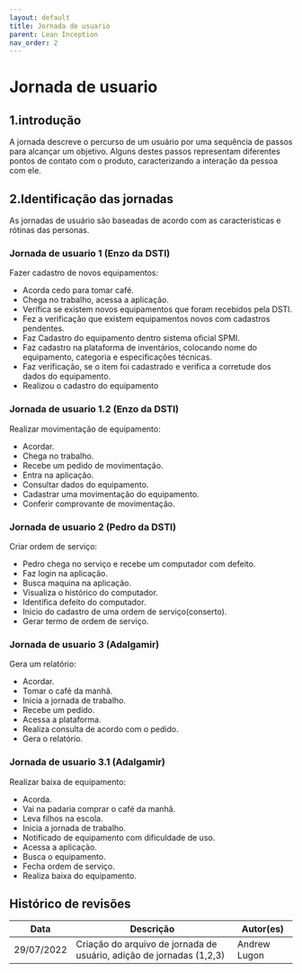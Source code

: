 ```yaml
---
layout: default
title: Jornada de usuario
parent: Lean Inception
nav_order: 2
---
```



# Jornada de usuario
## 1.introdução
A jornada descreve o percurso de um usuário por uma sequência de passos para alcançar um objetivo. Alguns destes passos representam diferentes pontos de contato com o produto, caracterizando a interação da pessoa com ele.
## 2.Identificação das jornadas
As jornadas de usuário são baseadas de acordo com as caracteristicas e rótinas das personas.
### Jornada de usuario 1 (Enzo da DSTI)
Fazer cadastro de novos equipamentos:
- Acorda cedo para tomar café.
- Chega no trabalho, acessa a aplicação.
- Verifica se existem novos equipamentos que foram recebidos pela DSTI.
- Fez a verificação que existem equipamentos novos com cadastros pendentes.
- Faz Cadastro do equipamento dentro sistema oficial SPMI.
- Faz cadastro na plataforma de inventários, colocando nome do equipamento, categoria e especificações técnicas.
- Faz verificação, se o item foi cadastrado e verifica a corretude dos dados do equipamento.
- Realizou o cadastro do equipamento
### Jornada de usuario 1.2 (Enzo da DSTI)
Realizar movimentação de equipamento:
- Acordar.
- Chega no trabalho.
- Recebe um pedido de movimentação.
- Entra na aplicação.
- Consultar dados do equipamento.
- Cadastrar uma movimentação do equipamento.
- Conferir comprovante de movimentação.
### Jornada de usuario 2 (Pedro da DSTI)
Criar ordem de serviço:
- Pedro chega no serviço e recebe um computador com defeito.
- Faz login na aplicação.
- Busca maquina na aplicação.
- Visualiza o histórico do computador.
- Identifica defeito do computador.
- Inicio do cadastro de uma ordem de serviço(conserto).
- Gerar termo de ordem de serviço.
### Jornada de usuario 3 (Adalgamir)
Gera um relatório:
- Acordar.
- Tomar o café da manhã.
- Inicia a jornada de trabalho.
- Recebe um pedido.
- Acessa a plataforma.
- Realiza consulta de acordo com o pedido.
- Gera o relatório.
### Jornada de usuario 3.1 (Adalgamir)
Realizar baixa de equipamento:
- Acorda.
- Vai na padaria comprar o café da manhã.
- Leva filhos na escola.
- Inicia a jornada de trabalho.
- Notificado de equipamento com dificuldade de uso.
- Acessa a aplicação.
- Busca o equipamento.
- Fecha ordem de serviço.
- Realiza baixa do equipamento.


## Histórico de revisões

|**Data**|**Descrição**|**Autor(es)**|
|--------|-------------|-------------|
|29/07/2022| Criação do arquivo de jornada de usuário, adição de jornadas (1,2,3)| Andrew Lugon |

